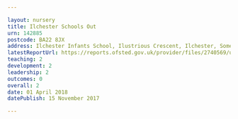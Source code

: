 ```yaml
---

layout: nursery
title: Ilchester Schools Out
urn: 142885
postcode: BA22 8JX
address: Ilchester Infants School, Ilustrious Crescent, Ilchester, Somerset, BA22 8JX
latestReportUrl: https://reports.ofsted.gov.uk/provider/files/2740569/urn/142885.pdf
teaching: 2
development: 2
leadership: 2
outcomes: 0
overall: 2
date: 01 April 2018 
datePublish: 15 November 2017

---
```

